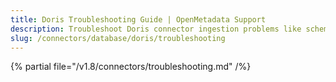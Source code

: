 ```yaml
---
title: Doris Troubleshooting Guide | OpenMetadata Support
description: Troubleshoot Doris connector ingestion problems like schema drift or metadata gaps.
slug: /connectors/database/doris/troubleshooting
---
```


{% partial file="/v1.8/connectors/troubleshooting.md" /%}
